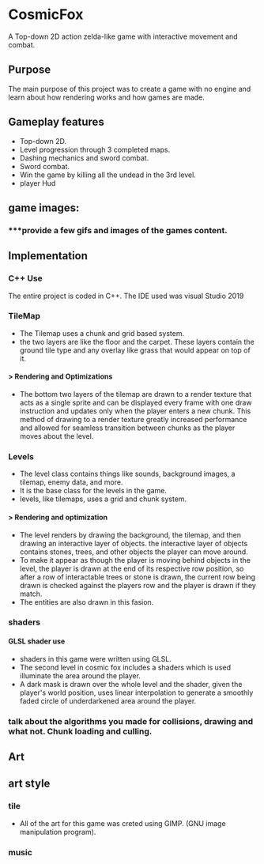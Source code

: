 # CosmicFox
A Top-down 2D action zelda-like game with interactive movement and combat.

## Purpose
The main purpose of this project was to create a game with no engine and learn about how rendering works and how games are made.

## Gameplay features
- Top-down 2D.
- Level progression through 3 completed maps.
- Dashing mechanics and sword combat.
- Sword combat.
- Win the game by killing all the undead in the 3rd level.
- player Hud

## game images:
### ***provide a few gifs and images of the games content.

## Implementation
### C++ Use
The entire project is coded in C++. The IDE used was visual Studio 2019

### TileMap
- The Tilemap uses a chunk and grid based system.
- the two layers are like the floor and the carpet. These layers contain the ground tile type and any overlay like grass that would appear on top of it.
#### > Rendering and Optimizations
- The bottom two layers of the tilemap are drawn to a render texture that acts as a single sprite and can be displayed every frame with one draw instruction and updates only when the player enters a new chunk. This method of drawing to a render texture greatly increased performance and allowed for seamless transition between chunks as the player moves about the level.

### Levels
- The level class contains things like sounds, background images, a tilemap, enemy data, and more.
- It is the base class for the levels in the game.
- levels, like tilemaps, uses a grid and chunk system.
#### > Rendering and optimization
- The level renders by drawing the background, the tilemap, and then drawing an interactive layer of objects. the interactive layer of objects contains stones, trees, and other objects the player can move around.
- To make it appear as though the player is moving behind objects in the level, the player is drawn at the end of its respective row position, so after a row of interactable trees or stone is drawn, the current row being drawn is checked against the players row and the player is drawn if they match.
- The entities are also drawn in this fasion.
### shaders
#### GLSL shader use
- shaders in this game were written using GLSL.
- The second level in cosmic fox includes a shaders which is used illuminate the area around the player.
- A dark mask is drawn over the whole level and the shader, given the player's world position, uses linear interpolation to generate a smoothly faded circle of underdarkened area around the player.

### 
### talk about the algorithms you made for collisions, drawing and what not. Chunk loading and culling.
### 

## Art
## art style
### tile
- All of the art for this game was creted using GIMP. (GNU image manipulation program).

### music









